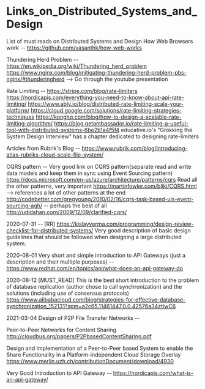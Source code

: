 # Links_on_Distributed_Systems_and_Design
List of must reads on Distributed Systems and Design
How Web Browsers work -- https://github.com/vasanthk/how-web-works

Thundering Herd Problem --
https://en.wikipedia.org/wiki/Thundering_herd_problem
https://www.nginx.com/blog/mitigating-thundering-herd-problem-pbs-nginx/#thunderingherd  --> Go through the youtube presentation

Rate Limiting --
https://stripe.com/blog/rate-limiters
https://nordicapis.com/everything-you-need-to-know-about-api-rate-limiting/
https://www.ably.io/blog/distributed-rate-limiting-scale-your-platform/
https://cloud.google.com/solutions/rate-limiting-strategies-techniques
https://konghq.com/blog/how-to-design-a-scalable-rate-limiting-algorithm/
https://blog.getambassador.io/rate-limiting-a-useful-tool-with-distributed-systems-6be2b1a4f5f4
educative.io's "Grokking the System Design Interview" has a chapter dedicated to designing rate-limiters

Articles from Rubrik's Blog --
https://www.rubrik.com/blog/introducing-atlas-rubriks-cloud-scale-file-system/

CQRS pattern --
Very good link on CQRS pattern(separate read and write data models and keep them in sync using Event Sourcing pattern)
https://docs.microsoft.com/en-us/azure/architecture/patterns/cqrs
Read all the other patterns, very important
https://martinfowler.com/bliki/CQRS.html --> references a lot of other patterns at the end
http://codebetter.com/gregyoung/2010/02/16/cqrs-task-based-uis-event-sourcing-agh/ -- perhaps the best of all
http://udidahan.com/2009/12/09/clarified-cqrs/

2020-07-31 --
[RR] https://kislayverma.com/programming/design-review-checklist-for-distributed-systems/
Very good description of basic design guidelines that should be followed when designing a large distributed system. 

2020-08-01
Very short and simple introduction to API Gateways (just a description and their multiple purposes) -- 
https://www.redhat.com/en/topics/api/what-does-an-api-gateway-do

2020-08-12
[MUST_READ]
This is the best short introduction to the problem of database replication (author chose to call synchronization) and the solutions (including use of consensus protocols)
https://www.alibabacloud.com/blog/strategies-for-effective-database-synchronization_152131?spm=a2c65.11461447.0.0.42576a34ztIwC6

2021-03-04
Design of P2P File Transfer Networks --

Peer-to-Peer Networks for Content Sharing
http://cloudbus.org/papers/P2PbasedContentSharing.pdf

Design and Implementation of a Peer-to-Peer based System to enable the Share Functionality in a Platform-independent Cloud Storage Overlay
https://www.merlin.uzh.ch/contributionDocument/download/4930

Very Good Introduction to API Gateway --
https://nordicapis.com/what-is-an-api-gateway/

